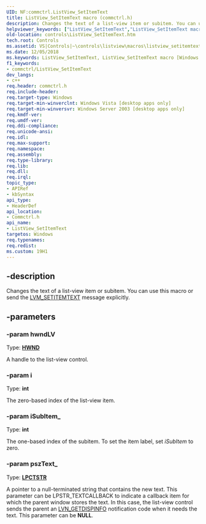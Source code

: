 ```yaml
---
UID: NF:commctrl.ListView_SetItemText
title: ListView_SetItemText macro (commctrl.h)
description: Changes the text of a list-view item or subitem. You can use this macro or send the LVM_SETITEMTEXT message explicitly.
helpviewer_keywords: ["ListView_SetItemText","ListView_SetItemText macro [Windows Controls]","_win32_ListView_SetItemText","_win32_ListView_SetItemText_cpp","commctrl/ListView_SetItemText","controls.ListView_SetItemText","controls._win32_ListView_SetItemText"]
old-location: controls\ListView_SetItemText.htm
tech.root: Controls
ms.assetid: VS|Controls|~\controls\listview\macros\listview_setitemtext.htm
ms.date: 12/05/2018
ms.keywords: ListView_SetItemText, ListView_SetItemText macro [Windows Controls], _win32_ListView_SetItemText, _win32_ListView_SetItemText_cpp, commctrl/ListView_SetItemText, controls.ListView_SetItemText, controls._win32_ListView_SetItemText
f1_keywords:
- commctrl/ListView_SetItemText
dev_langs:
- c++
req.header: commctrl.h
req.include-header: 
req.target-type: Windows
req.target-min-winverclnt: Windows Vista [desktop apps only]
req.target-min-winversvr: Windows Server 2003 [desktop apps only]
req.kmdf-ver: 
req.umdf-ver: 
req.ddi-compliance: 
req.unicode-ansi: 
req.idl: 
req.max-support: 
req.namespace: 
req.assembly: 
req.type-library: 
req.lib: 
req.dll: 
req.irql: 
topic_type:
- APIRef
- kbSyntax
api_type:
- HeaderDef
api_location:
- Commctrl.h
api_name:
- ListView_SetItemText
targetos: Windows
req.typenames: 
req.redist: 
ms.custom: 19H1
---
```


## -description

Changes the text of a list-view item or subitem. You can use this macro or send the <a href="https://docs.microsoft.com/windows/desktop/Controls/lvm-setitemtext">LVM_SETITEMTEXT</a> message explicitly. 

## -parameters

### -param hwndLV

Type: <b><a href="https://docs.microsoft.com/windows/desktop/WinProg/windows-data-types">HWND</a></b>

A handle to the list-view control. 

### -param i

Type: <b>int</b>

The zero-based index of the list-view item. 

### -param iSubItem_

Type: <b>int</b>

The one-based index of the subitem. To set the item label, set 
					<i>iSubItem</i> to zero. 

### -param pszText_

Type: <b><a href="https://docs.microsoft.com/windows/desktop/WinProg/windows-data-types">LPCTSTR</a></b>

A pointer to a null-terminated string that contains the new text. This parameter can be LPSTR_TEXTCALLBACK to indicate a callback item for which the parent window stores the text. In this case, the list-view control sends the parent an <a href="https://docs.microsoft.com/windows/desktop/Controls/lvn-getdispinfo">LVN_GETDISPINFO</a> notification code when it needs the text.
This parameter can be <b>NULL</b>.
